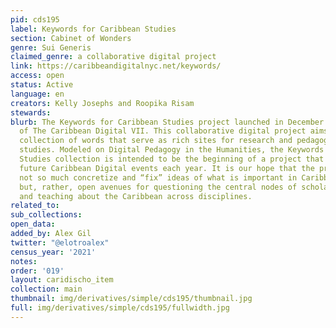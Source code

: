 ```yaml
---
pid: cds195
label: Keywords for Caribbean Studies
section: Cabinet of Wonders
genre: Sui Generis
claimed_genre: a collaborative digital project
link: https://caribbeandigitalnyc.net/keywords/
access: open
status: Active
language: en
creators: Kelly Josephs and Roopika Risam
stewards:
blurb: The Keywords for Caribbean Studies project launched in December 2020 as part
  of The Caribbean Digital VII. This collaborative digital project aims to build a
  collection of words that serve as rich sites for research and pedagogy in Caribbean
  studies. Modeled on Digital Pedagogy in the Humanities, the Keywords for Caribbean
  Studies collection is intended to be the beginning of a project that will grow with
  future Caribbean Digital events each year. It is our hope that the project will
  not so much concretize and “fix” ideas of what is important in Caribbean studies
  but, rather, open avenues for questioning the central nodes of scholarly inquiry
  and teaching about the Caribbean across disciplines.
related_to:
sub_collections:
open_data:
added_by: Alex Gil
twitter: "@elotroalex"
census_year: '2021'
notes:
order: '019'
layout: caridischo_item
collection: main
thumbnail: img/derivatives/simple/cds195/thumbnail.jpg
full: img/derivatives/simple/cds195/fullwidth.jpg
---
```


